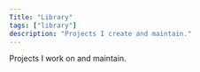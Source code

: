 ```yaml
---
Title: "Library"
tags: ["library"]
description: "Projects I create and maintain."
---
```

Projects I work on and maintain.
